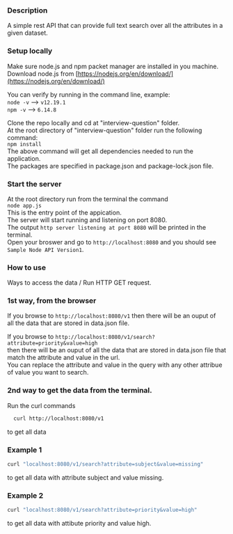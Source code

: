 ### Description
A simple rest API that can provide full text search over all the attributes in a given dataset.  

### Setup locally
Make sure node.js and npm packet manager are installed in you machine.  
Download node.js from [https://nodejs.org/en/download/](https://nodejs.org/en/download/)   

You can verify by running in the command line, example:    
  ```node -v```  --> ```v12.19.1```  
  ```npm -v```  --> ```6.14.8```   
  
Clone the repo locally and cd at "interview-question" folder.  
At the root directory of "interview-question" folder run the following command:  
```npm install```  
The above command will get all dependencies needed to run the application.  
The packages are specified in package.json and package-lock.json file.  
  
### Start the server  
At the root directory run from the terminal the command  
```node app.js```  
This is the entry point of the appication.  
The server will start running and listening on port 8080.  
The output ```http server listening at port 8080``` will be printed in the terminal.  
Open your broswer and go to ```http://localhost:8080``` and you should see ```Sample Node API Version1```.  

### How to use  
Ways to access the data / Run HTTP GET request.  
### 1st way, from the browser  
If you browse to ```http://localhost:8080/v1``` then there will be an ouput of  
 all the data that are stored in data.json file.
  
If you browse to ```http://localhost:8080/v1/search?attribute=priority&value=high```  
 then there will be an ouput of all the data that are stored in data.json file that match the attribute and value in the url.   
You can replace the attribute and value in the query with any other attribue of value you want to search.  
 
### 2nd way to get the data from the terminal.
Run the curl commands
```bash 
  curl http://localhost:8080/v1
``` 
to get all data

### Example 1
```bash
curl "localhost:8080/v1/search?attribute=subject&value=missing"
```
to get all data with attribute subject and value missing.
### Example 2
```bash
curl "localhost:8080/v1/search?attribute=priority&value=high"
```
to get all data with attibute priority and value high.